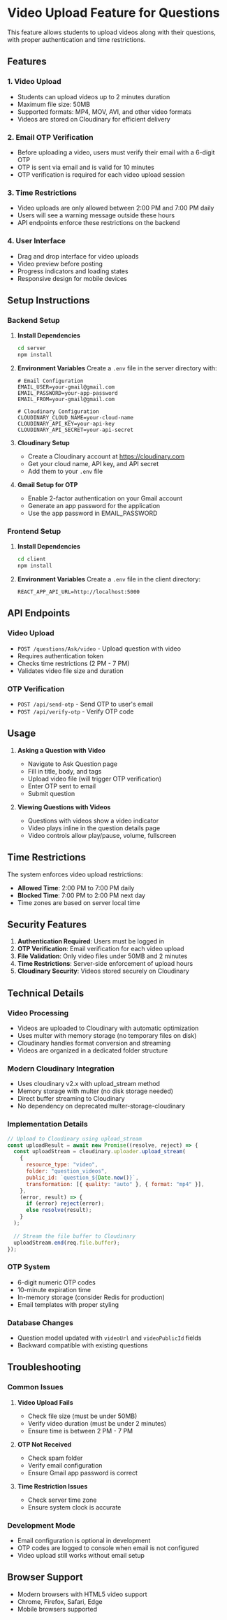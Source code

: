 # Video Upload Feature for Questions

This feature allows students to upload videos along with their questions, with proper authentication and time restrictions.

## Features

### 1. Video Upload
- Students can upload videos up to 2 minutes duration
- Maximum file size: 50MB
- Supported formats: MP4, MOV, AVI, and other video formats
- Videos are stored on Cloudinary for efficient delivery

### 2. Email OTP Verification
- Before uploading a video, users must verify their email with a 6-digit OTP
- OTP is sent via email and is valid for 10 minutes
- OTP verification is required for each video upload session

### 3. Time Restrictions
- Video uploads are only allowed between 2:00 PM and 7:00 PM daily
- Users will see a warning message outside these hours
- API endpoints enforce these restrictions on the backend

### 4. User Interface
- Drag and drop interface for video uploads
- Video preview before posting
- Progress indicators and loading states
- Responsive design for mobile devices

## Setup Instructions

### Backend Setup

1. **Install Dependencies**
   ```bash
   cd server
   npm install
   ```

2. **Environment Variables**
   Create a `.env` file in the server directory with:
   ```
   # Email Configuration
   EMAIL_USER=your-gmail@gmail.com
   EMAIL_PASSWORD=your-app-password
   EMAIL_FROM=your-gmail@gmail.com
   
   # Cloudinary Configuration
   CLOUDINARY_CLOUD_NAME=your-cloud-name
   CLOUDINARY_API_KEY=your-api-key
   CLOUDINARY_API_SECRET=your-api-secret
   ```

3. **Cloudinary Setup**
   - Create a Cloudinary account at https://cloudinary.com
   - Get your cloud name, API key, and API secret
   - Add them to your `.env` file

4. **Gmail Setup for OTP**
   - Enable 2-factor authentication on your Gmail account
   - Generate an app password for the application
   - Use the app password in EMAIL_PASSWORD

### Frontend Setup

1. **Install Dependencies**
   ```bash
   cd client
   npm install
   ```

2. **Environment Variables**
   Create a `.env` file in the client directory:
   ```
   REACT_APP_API_URL=http://localhost:5000
   ```

## API Endpoints

### Video Upload
- `POST /questions/Ask/video` - Upload question with video
- Requires authentication token
- Checks time restrictions (2 PM - 7 PM)
- Validates video file size and duration

### OTP Verification
- `POST /api/send-otp` - Send OTP to user's email
- `POST /api/verify-otp` - Verify OTP code

## Usage

1. **Asking a Question with Video**
   - Navigate to Ask Question page
   - Fill in title, body, and tags
   - Upload video file (will trigger OTP verification)
   - Enter OTP sent to email
   - Submit question

2. **Viewing Questions with Videos**
   - Questions with videos show a video indicator
   - Video plays inline in the question details page
   - Video controls allow play/pause, volume, fullscreen

## Time Restrictions

The system enforces video upload restrictions:
- **Allowed Time**: 2:00 PM to 7:00 PM daily
- **Blocked Time**: 7:00 PM to 2:00 PM next day
- Time zones are based on server local time

## Security Features

1. **Authentication Required**: Users must be logged in
2. **OTP Verification**: Email verification for each video upload
3. **File Validation**: Only video files under 50MB and 2 minutes
4. **Time Restrictions**: Server-side enforcement of upload hours
5. **Cloudinary Security**: Videos stored securely on Cloudinary

## Technical Details

### Video Processing
- Videos are uploaded to Cloudinary with automatic optimization
- Uses multer with memory storage (no temporary files on disk)
- Cloudinary handles format conversion and streaming
- Videos are organized in a dedicated folder structure

### Modern Cloudinary Integration
- Uses cloudinary v2.x with upload_stream method
- Memory storage with multer (no disk storage needed)
- Direct buffer streaming to Cloudinary
- No dependency on deprecated multer-storage-cloudinary

### Implementation Details
```javascript
// Upload to Cloudinary using upload_stream
const uploadResult = await new Promise((resolve, reject) => {
  const uploadStream = cloudinary.uploader.upload_stream(
    {
      resource_type: "video",
      folder: "question_videos",
      public_id: `question_${Date.now()}`,
      transformation: [{ quality: "auto" }, { format: "mp4" }],
    },
    (error, result) => {
      if (error) reject(error);
      else resolve(result);
    }
  );
  
  // Stream the file buffer to Cloudinary
  uploadStream.end(req.file.buffer);
});
```

### OTP System
- 6-digit numeric OTP codes
- 10-minute expiration time
- In-memory storage (consider Redis for production)
- Email templates with proper styling

### Database Changes
- Question model updated with `videoUrl` and `videoPublicId` fields
- Backward compatible with existing questions

## Troubleshooting

### Common Issues

1. **Video Upload Fails**
   - Check file size (must be under 50MB)
   - Verify video duration (must be under 2 minutes)
   - Ensure time is between 2 PM - 7 PM

2. **OTP Not Received**
   - Check spam folder
   - Verify email configuration
   - Ensure Gmail app password is correct

3. **Time Restriction Issues**
   - Check server time zone
   - Ensure system clock is accurate

### Development Mode
- Email configuration is optional in development
- OTP codes are logged to console when email is not configured
- Video upload still works without email setup

## Browser Support
- Modern browsers with HTML5 video support
- Chrome, Firefox, Safari, Edge
- Mobile browsers supported
